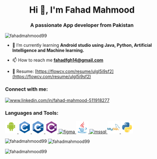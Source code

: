 <h1 align="center">Hi 👋, I'm Fahad Mahmood</h1>
<h3 align="center">A passionate App developer from Pakistan</h3>

<p align="left"> <img src="https://komarev.com/ghpvc/?username=fahadmahmood99&label=Profile%20views&color=0e75b6&style=flat" alt="fahadmahmood99" /> </p>

- 🌱 I’m currently learning **Android studio using Java, Python, Artificial Intelligence and Machine learning.**

- 📫 How to reach me **fahadfgh14@gmail.com**

- 📄 Resume: [https://flowcv.com/resume/ulgl5i9sf2](https://flowcv.com/resume/ulgl5i9sf2)

<h3 align="left">Connect with me:</h3>
<p align="left">
<a href="https://linkedin.com/in/www.linkedin.com/in/fahad-mahmood-511918277" target="blank"><img align="center" src="https://raw.githubusercontent.com/rahuldkjain/github-profile-readme-generator/master/src/images/icons/Social/linked-in-alt.svg" alt="www.linkedin.com/in/fahad-mahmood-511918277" height="30" width="40" /></a>
</p>

<h3 align="left">Languages and Tools:</h3>
<p align="left"> <a href="https://developer.android.com" target="_blank" rel="noreferrer"> <img src="https://raw.githubusercontent.com/devicons/devicon/master/icons/android/android-original-wordmark.svg" alt="android" width="40" height="40"/> </a> <a href="https://www.cprogramming.com/" target="_blank" rel="noreferrer"> <img src="https://raw.githubusercontent.com/devicons/devicon/master/icons/c/c-original.svg" alt="c" width="40" height="40"/> </a> <a href="https://www.w3schools.com/cpp/" target="_blank" rel="noreferrer"> <img src="https://raw.githubusercontent.com/devicons/devicon/master/icons/cplusplus/cplusplus-original.svg" alt="cplusplus" width="40" height="40"/> </a> <a href="https://www.w3schools.com/cs/" target="_blank" rel="noreferrer"> <img src="https://raw.githubusercontent.com/devicons/devicon/master/icons/csharp/csharp-original.svg" alt="csharp" width="40" height="40"/> </a> <a href="https://www.figma.com/" target="_blank" rel="noreferrer"> <img src="https://www.vectorlogo.zone/logos/figma/figma-icon.svg" alt="figma" width="40" height="40"/> </a> <a href="https://www.java.com" target="_blank" rel="noreferrer"> <img src="https://raw.githubusercontent.com/devicons/devicon/master/icons/java/java-original.svg" alt="java" width="40" height="40"/> </a> <a href="https://www.microsoft.com/en-us/sql-server" target="_blank" rel="noreferrer"> <img src="https://www.svgrepo.com/show/303229/microsoft-sql-server-logo.svg" alt="mssql" width="40" height="40"/> </a> <a href="https://www.mysql.com/" target="_blank" rel="noreferrer"> <img src="https://raw.githubusercontent.com/devicons/devicon/master/icons/mysql/mysql-original-wordmark.svg" alt="mysql" width="40" height="40"/> </a> <a href="https://www.python.org" target="_blank" rel="noreferrer"> <img src="https://raw.githubusercontent.com/devicons/devicon/master/icons/python/python-original.svg" alt="python" width="40" height="40"/> </a> </p>

<p><img align="left" src="https://github-readme-stats.vercel.app/api/top-langs?username=fahadmahmood99&show_icons=true&locale=en&layout=compact" alt="fahadmahmood99" /></p>

<p>&nbsp;<img align="center" src="https://github-readme-stats.vercel.app/api?username=fahadmahmood99&show_icons=true&locale=en" alt="fahadmahmood99" /></p>

<p><img align="center" src="https://github-readme-streak-stats.herokuapp.com/?user=fahadmahmood99&" alt="fahadmahmood99" /></p>

